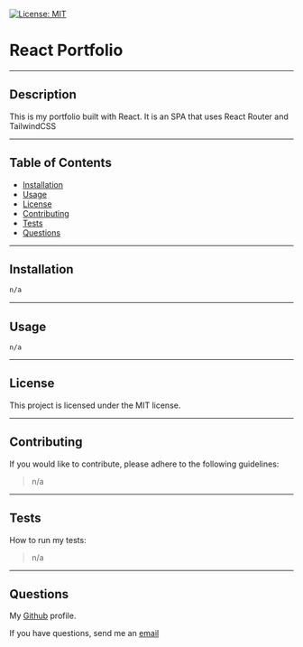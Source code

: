 [![License: MIT](https://img.shields.io/badge/License-MIT-yellow.svg)](https://opensource.org/licenses/MIT)     
  # React Portfolio

  ---
  ## Description

  This is my portfolio built with React. It is an SPA that uses React Router and TailwindCSS

  ---
  ## Table of Contents

  - [Installation](#installation)
  - [Usage](#usage)
  - [License](#license)
  - [Contributing](#contributing)
  - [Tests](#tests)
  - [Questions](#questions)

  ---
  ## Installation

  ```bash
  n/a
  ```

  ---
  ## Usage

  ```
  n/a
  ```

  ---
  ## License

  
  This project is licensed under the MIT license.
  

  ---
  ## Contributing

  If you would like to contribute, please adhere to the following guidelines:
  >n/a

  ---
  ## Tests

  How to run my tests:
  >n/a
  
  ---
  ## Questions

  My [Github](https://github.com/RflctnOfU) profile.

  If you have questions, send me an [email](rflctnofu@hotmail.com)
